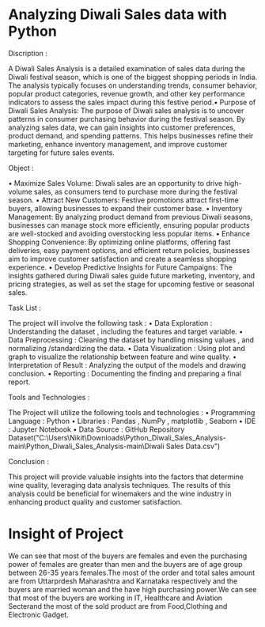 # Analyzing Diwali Sales data with Python

Discription :

A Diwali Sales Analysis is a detailed examination of sales data during the Diwali festival season, which is one of the biggest shopping periods in India. The analysis typically focuses on understanding trends, consumer behavior, popular product categories, revenue growth, and other key performance indicators to assess the sales impact during this festive period.•	Purpose of Diwali Sales Analysis: The purpose of Diwali sales analysis is to uncover patterns in consumer purchasing behavior during the festival season. By analyzing sales data, we can gain insights into customer preferences, product demand, and spending patterns. This helps businesses refine their marketing, enhance inventory management, and improve customer targeting for future sales events.

Object :

•	Maximize Sales Volume: Diwali sales are an opportunity to drive high-volume sales, as consumers tend to purchase more during the festival season.
•	Attract New Customers: Festive promotions attract first-time buyers, allowing businesses to expand their customer base.
•	Inventory Management: By analyzing product demand from previous Diwali seasons, businesses can manage stock more efficiently, ensuring popular products are well-stocked and avoiding overstocking less popular items.
•	Enhance Shopping Convenience: By optimizing online platforms, offering fast deliveries, easy payment options, and efficient return policies, businesses aim to improve customer satisfaction and create a seamless shopping experience.
•	Develop Predictive Insights for Future Campaigns: The insights gathered during Diwali sales guide future marketing, inventory, and pricing strategies, as well as set the stage for upcoming festive or seasonal sales.

Task List :

The project will involve the following task :
•	Data Exploration : Understanding the dataset , including the features and target variable.
•	Data Preprocessing : Cleaning the dataset by handling missing values , and normalizing /standardizing the data.
•	Data Visualization : Using plot and graph to visualize the relationship between feature and wine quality.
•	Interpretation of Result : Analyzing the output of the models and drawing conclusion.
•	Reporting : Documenting the finding and preparing a final report.

Tools and Technologies :

  The Project will utilize the following tools and technologies : 
•	Programming Language : Python
•	Libraries : Pandas , NumPy ,  matplotlib , Seaborn
•	IDE : Jupyter Notebook
•	Data Source : GitHub Repository Dataset("C:\Users\Nikit\Downloads\Python_Diwali_Sales_Analysis-main\Python_Diwali_Sales_Analysis-main\Diwali Sales Data.csv")

Conclusion : 

This project will provide valuable insights into the factors that determine wine quality, leveraging data analysis techniques. The results of this analysis could be beneficial for winemakers and the wine industry in enhancing product quality and customer satisfaction.
  
# Insight of Project

We can see that most of the buyers are females and even the purchasing power of females are greater than men and the buyers are of age group between 26-35 years females.The most of the order and total sales amount are from Uttarprdesh Maharashtra and Karnataka respectively and the buyers are married woman and the have high purchasing power.We can see that most of the buyers are working in IT, Healthcare and Aviation Secterand the most of the sold product are from Food,Clothing and Electronic Gadget.





